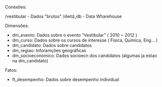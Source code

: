 Conexões:

/vestibular 	- Dados "brutos"
/dwtd_db	- Data Wharehouse

Dimensões:

- dm_evento: 				Dados sobre o evento "Vestibular" ( 2010 ~ 2012 )
- dm_curso: 				Dados sobre os cursos de interesse (  Física, Química, Eng... )
- dm_candidato: 			Dados sobre candidatos
- dm_regiao:				Inforamções geográficas
- dm_socioeconomico: 		Dados socioecn dos candidatos (algumas ja estao na dm_candidato)

Fatos:

- ft_desempenho: 			Dados sobre desempenho individual